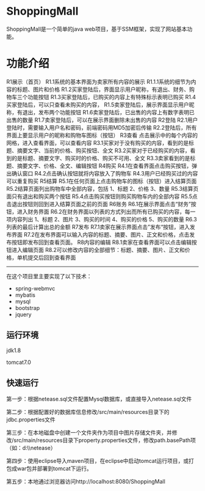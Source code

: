 # ShoppingMall
ShoppingMall是一个简单的java web项目，基于SSM框架，实现了网站基本功能。

# 功能介绍
R1展示（首页）
R1.1系统的基本界面为卖家所有内容的展示
R1.1.1系统的细节为内容的标题、图片和价格
R1.2买家登陆后，界面显示用户昵称，有退出、财务、购物车三个功能按钮
R1.3买家登陆后，已购买的内容上有特殊标示表明已购买
R1.4买家登陆后，可以只查看未购买的内容，
R1.5卖家登陆后，展示界面显示用户昵称，有退出，发布两个功能按钮
R1.6卖家登陆后，已出售的内容上有数字表明已出售的数量
R1.7卖家登陆后，可以在展示界面删除未出售的内容
R2登陆
R2.1用户登陆时，需要输入用户名和密码，前端密码用MD5加密后传输
R2.2登陆后，所有界面上要显示用户的昵称和购物车图标（按钮）
R3查看
点击展示中的每个内容的网格，进入查看界面，可以查看内容
R3.1买家对于没有购买的内容，看到的是标题、摘要文字、当前的价格、购买按钮、全文
R3.2买家对于已经购买的内容，看到的是标题、摘要文字、购买时的价格、购买不可用、全文
R3.3卖家看到的是标题、摘要文字、价格、全文、编辑按钮
R4购买
R4.1在查看界面点击购买按钮，弹出确认窗口
R4.2点击确认按钮就将内容放入了购物车
R4.3用户已经购买过的内容可以重复购买
R5结算
R5.1在任何页面上点击购物车的图标（按钮）进入结算页面
R5.2结算页面列出购物车中全部内容，包括
1、标题
2、价格
3、数量
R5.3结算页面只有退出和购买两个按钮
R5.4点击购买按钮则购买购物车内的全部内容
R5.5点击退出按钮则回到进入结算页面之前的页面
R6账务
R6.1在展示界面点击“财务”按钮，进入财务界面
R6.2在财务界面以列表的方式列出而所有已购买的内容，每一项内容列出
1、标题
2、图片
3、购买的时间
4、购买的价格
5、购买的数量
R6.3列表的最后计算出总的金额
R7发布
R7.1卖家在展示界面点击”发布“按钮，进入发布界面
R7.2在发布界面可以输入内容的标题、摘要、图片、正文和价格，点击发布按钮即发布回到查看页面。
R8内容的编辑
R8.1卖家在查看界面可以点击编辑按钮进入编辑页面
R8.2可以修改内容的全部细节：标题、摘要、图片、正文和价格，单机提交后回到查看界面

-------------------
在这个项目里主要实现了以下技术：
* spring-webmvc
* mybatis
* mysql
* bootstrap
* jquery
## 运行环境
jdk1.8

tomcat7.0

## 快速运行
第一步：根据netease.sql文件配置Mysql数据库，或直接导入netease.sql文件

第二步：根据配置好的数据库信息修改/src/main/resources目录下的jdbc.properties文件

第三步：在本地磁盘中创建一个文件夹作为项目中图片存储文件夹，并修改/src/main/resources目录下property.properties文件，修改path.basePath项（如：d:\\\\netease）

第四步：使用eclipse导入maven项目，在eclipse中启动tomcat运行项目，或打包成war包并部署到tomcat下运行。

第五步：本地通过浏览器访问http://localhost:8080/ShoppingMall
